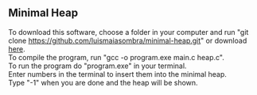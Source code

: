 ## Minimal Heap

To download this software, choose a folder in your computer and run "git clone https://github.com/luismaiasombra/minimal-heap.git" or download [here](https://github.com/luismaiasombra/minimal-heap/archive/refs/heads/main.zip).  
To compile the program, run "gcc -o program.exe main.c heap.c".  
To run the program do "program.exe" in your terminal.  
Enter numbers in the terminal to insert them into the minimal heap.  
Type "-1" when you are done and the heap will be shown.  
